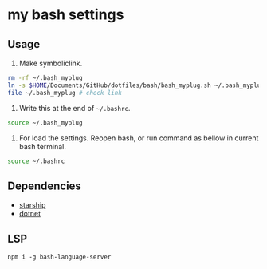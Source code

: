 # my bash settings

## Usage

1. Make symboliclink.

```bash
rm -rf ~/.bash_myplug
ln -s $HOME/Documents/GitHub/dotfiles/bash/bash_myplug.sh ~/.bash_myplug # caution! Don't needs slash at last.
file ~/.bash_myplug # check link
```

1. Write this at the end of `~/.bashrc`.

```bash
source ~/.bash_myplug
```

1. For load the settings. Reopen bash, or run command as bellow in current bash terminal.

```bash
source ~/.bashrc
```

## Dependencies

- [starship](starship.rs)
- [dotnet](https://docs.microsoft.com/ja-jp/dotnet/core/install/)

## LSP

```
npm i -g bash-language-server
```
